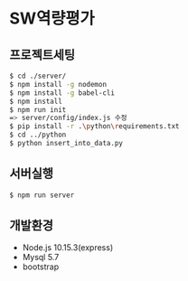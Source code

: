 # SW역량평가


## 프로젝트세팅

``` sh
$ cd ./server/
$ npm install -g nodemon
$ npm install -g babel-cli
$ npm install
$ npm run init
=> server/config/index.js 수정
$ pip install -r .\python\requirements.txt
$ cd ../python
$ python insert_into_data.py
```
## 서버실행
``` sh
$ npm run server
```

## 개발환경
* Node.js 10.15.3(express)
* Mysql 5.7
* bootstrap
